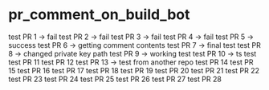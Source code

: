 # pr_comment_on_build_bot

test PR 1 -> fail
test PR 2 -> fail
test PR 3 -> fail
test PR 4 -> fail
test PR 5 -> success
test PR 6 -> getting comment contents
test PR 7 -> final test
test PR 8 -> changed private key path
test PR 9 -> working test
test PR 10 -> ts test
test PR 11 
test PR 12
test PR 13 -> test from another repo
test PR 14
test PR 15
test PR 16
test PR 17
test PR 18
test PR 19
test PR 20
test PR 21
test PR 22
test PR 23
test PR 24
test PR 25
test PR 26
test PR 27
test PR 28
